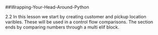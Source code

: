 ##Wrapping-Your-Head-Around-Python

2.2
In this lesson we start by creating customer and pickup location varibles. These will be used in a control flow comparisons. The section ends by comparing numbers through a multi elif block.